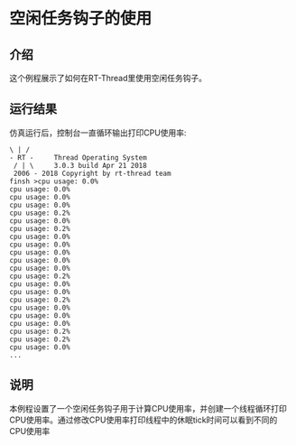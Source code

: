 # 空闲任务钩子的使用 #

## 介绍 ##

这个例程展示了如何在RT-Thread里使用空闲任务钩子。

## 运行结果 ##
仿真运行后，控制台一直循环输出打印CPU使用率:

	\ | /
	- RT -     Thread Operating System
	 / | \     3.0.3 build Apr 21 2018
	 2006 - 2018 Copyright by rt-thread team
	finsh >cpu usage: 0.0%
	cpu usage: 0.0%
	cpu usage: 0.0%
	cpu usage: 0.0%
	cpu usage: 0.2%
	cpu usage: 0.0%
	cpu usage: 0.2%
	cpu usage: 0.0%
	cpu usage: 0.0%
	cpu usage: 0.0%
	cpu usage: 0.0%
	cpu usage: 0.0%
	cpu usage: 0.2%
	cpu usage: 0.0%
	cpu usage: 0.0%
	cpu usage: 0.2%
	cpu usage: 0.0%
	cpu usage: 0.0%
	cpu usage: 0.0%
	cpu usage: 0.2%
	cpu usage: 0.2%
	cpu usage: 0.0%
	...
	
## 说明 ##
本例程设置了一个空闲任务钩子用于计算CPU使用率，并创建一个线程循环打印CPU使用率。通过修改CPU使用率打印线程中的休眠tick时间可以看到不同的CPU使用率